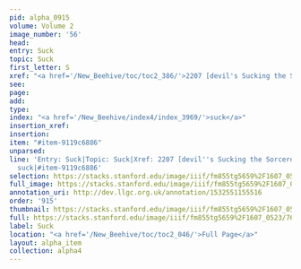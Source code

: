 ```yaml
---
pid: alpha_0915
volume: Volume 2
image_number: '56'
head: 
entry: Suck
topic: Suck
first_letter: S
xref: "<a href='/New_Beehive/toc/toc2_386/'>2207 [devil's Sucking the Sorceress]</a>"
see: 
page: 
add: 
type: 
index: "<a href='/New_Beehive/index4/index_3969/'>suck</a>"
insertion_xref: 
insertion: 
item: "#item-9119c6886"
unparsed: 
line: 'Entry: Suck|Topic: Suck|Xref: 2207 [devil''s Sucking the Sorceress]|Index:
  suck|#item-9119c6886'
selection: https://stacks.stanford.edu/image/iiif/fm855tg5659%2F1607_0523/764,2146,2991,562/full/0/default.jpg
full_image: https://stacks.stanford.edu/image/iiif/fm855tg5659%2F1607_0523/full/full/0/default.jpg
annotation_uri: http://dev.llgc.org.uk/annotation/1532551155516
order: '915'
thumbnail: https://stacks.stanford.edu/image/iiif/fm855tg5659%2F1607_0523/764,2146,600,180/250,/0/default.jpg
full: https://stacks.stanford.edu/image/iiif/fm855tg5659%2F1607_0523/764,2146,2991,562/full/0/default.jpg
label: Suck
location: "<a href='/New_Beehive/toc/toc2_046/'>Full Page</a>"
layout: alpha_item
collection: alpha4
---
```

